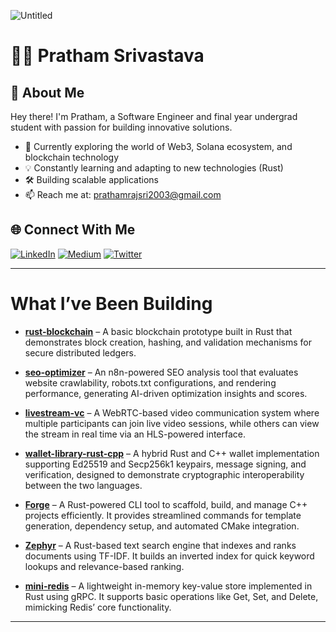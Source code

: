 ![Untitled](https://github.com/user-attachments/assets/ec818e88-7dbc-40a7-91e5-a9a7f116d96d)

# 👨‍💻 Pratham Srivastava

## 🚀 About Me
Hey there! I'm Pratham, a Software Engineer and final year undergrad student with passion for building innovative solutions.

- 🔭 Currently exploring the world of Web3, Solana ecosystem, and blockchain technology  
- 💡 Constantly learning and adapting to new technologies (Rust)  
- 🛠️ Building scalable applications  
- 📫 Reach me at: prathamrajsri2003@gmail.com  

## 🌐 Connect With Me
[![LinkedIn](https://img.shields.io/badge/LinkedIn-%230077B5.svg?logo=linkedin&logoColor=white)](https://linkedin.com/in/pratham-srivastava-047813258/) 
[![Medium](https://img.shields.io/badge/Medium-12100E?logo=medium&logoColor=white)](https://medium.com/@@prathamrajsri2003) 
[![Twitter](https://img.shields.io/badge/X-black.svg?logo=X&logoColor=white)](https://x.com/_pratham_rs)

---

# What I’ve Been Building

- [**rust-blockchain**](https://github.com/pratham-srivastava-07/rust-blockchain) – A basic blockchain prototype built in Rust that demonstrates block creation, hashing, and validation mechanisms for secure distributed ledgers.

- [**seo-optimizer**](https://github.com/pratham-srivastava-07/seo-optimizer) – An n8n-powered SEO analysis tool that evaluates website crawlability, robots.txt configurations, and rendering performance, generating AI-driven optimization insights and scores.

- [**livestream-vc**](https://github.com/pratham-srivastava-07/livestream-vc) – A WebRTC-based video communication system where multiple participants can join live video sessions, while others can view the stream in real time via an HLS-powered interface.

- [**wallet-library-rust-cpp**](https://github.com/pratham-srivastava-07/wallet-library-rust-cpp) – A hybrid Rust and C++ wallet implementation supporting Ed25519 and Secp256k1 keypairs, message signing, and verification, designed to demonstrate cryptographic interoperability between the two languages.

- [**Forge**](https://github.com/pratham-srivastava-07/Forge) – A Rust-powered CLI tool to scaffold, build, and manage C++ projects efficiently. It provides streamlined commands for template generation, dependency setup, and automated CMake integration.

- [**Zephyr**](https://github.com/pratham-srivastava-07/Zephyr) – A Rust-based text search engine that indexes and ranks documents using TF-IDF. It builds an inverted index for quick keyword lookups and relevance-based ranking.

- [**mini-redis**](https://github.com/pratham-srivastava-07/mini-redis) – A lightweight in-memory key-value store implemented in Rust using gRPC. It supports basic operations like Get, Set, and Delete, mimicking Redis’ core functionality.

---

